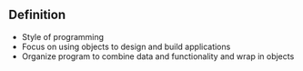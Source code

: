 ## Definition
 - Style of programming
 - Focus on using objects to design and build applications
 - Organize program to combine data and functionality and wrap in objects